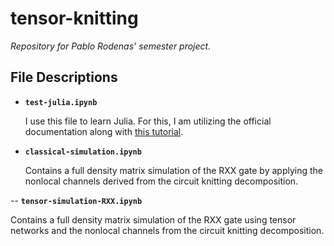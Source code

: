# tensor-knitting

*Repository for Pablo Rodenas' semester project.*

## File Descriptions

- **`test-julia.ipynb`**
  
  I use this file to learn Julia. For this, I am utilizing the official documentation along with [this tutorial](https://github.com/mtfishman/ITensorTutorials.jl/blob/main/presentation/presentation.pdf). 

- **`classical-simulation.ipynb`**
  
  Contains a full density matrix simulation of the RXX gate by applying the nonlocal channels derived from the circuit knitting decomposition.

-- **`tensor-simulation-RXX.ipynb`**
  
  Contains a full density matrix simulation of the RXX gate using tensor networks and the nonlocal channels from the circuit knitting decomposition.

